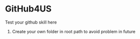 # GitHub4US
 Test your github skill here
 
 1) Create your own folder in root path to avoid problem in future
